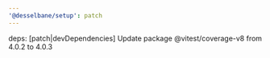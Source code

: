 ```yaml
---
'@desselbane/setup': patch
---
```


deps: [patch|devDependencies] Update package @vitest/coverage-v8 from 4.0.2 to 4.0.3
